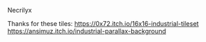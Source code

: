 Necrilyx

Thanks for these tiles:
https://0x72.itch.io/16x16-industrial-tileset
https://ansimuz.itch.io/industrial-parallax-background